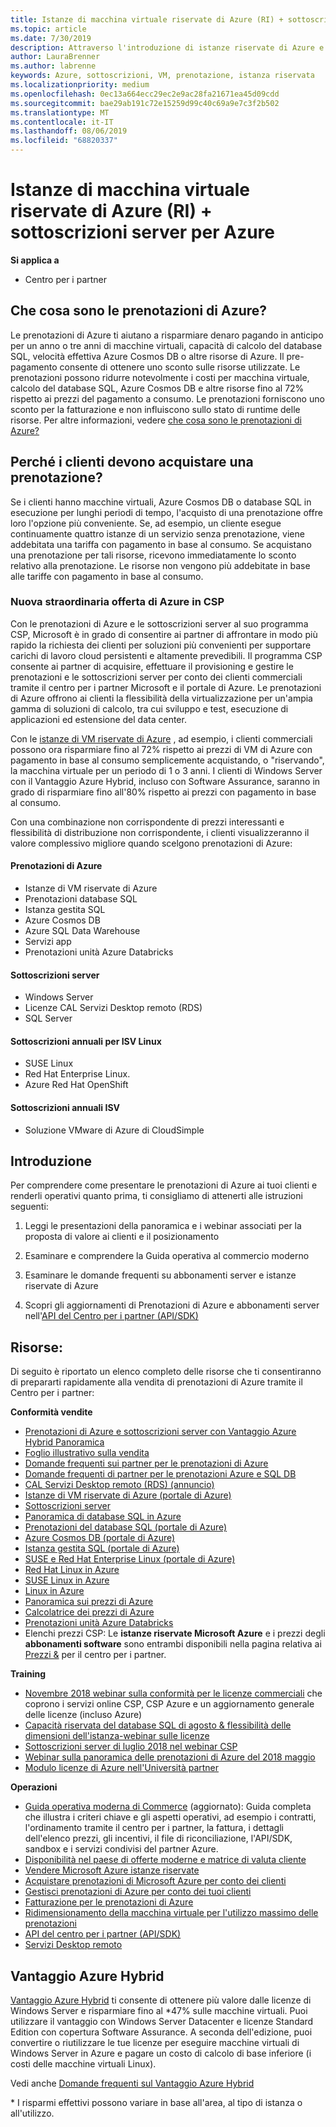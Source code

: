 ```yaml
---
title: Istanze di macchina virtuale riservate di Azure (RI) + sottoscrizioni server per Azure | Centro per i partner
ms.topic: article
ms.date: 7/30/2019
description: Attraverso l'introduzione di istanze riservate di Azure e sottoscrizioni server nel programma CSP, consentiamo ai nostri partner di far fronte alla richiesta in rapida crescita dei clienti di soluzioni più convenienti in grado di supportare carichi di lavoro nel cloud altamente prevedibili e persistenti. Il programma CSP consente ai partner di acquisire, fornire e gestire sottoscrizioni server e istanze riservate di Azure per conto dei clienti commerciali tramite il Centro per i partner Microsoft e il portale di Azure.
author: LauraBrenner
ms.author: labrenne
keywords: Azure, sottoscrizioni, VM, prenotazione, istanza riservata
ms.localizationpriority: medium
ms.openlocfilehash: 0ec13a664ecc29ec2e9ac28fa21671ea45d09cdd
ms.sourcegitcommit: bae29ab191c72e15259d99c40c69a9e7c3f2b502
ms.translationtype: MT
ms.contentlocale: it-IT
ms.lasthandoff: 08/06/2019
ms.locfileid: "68820337"
---
```

<!-- Mike Aasen wrote and owns this topic -->

# <a name="azure-reserved-vm-instances-ri--server-subscriptions-for-azure"></a>Istanze di macchina virtuale riservate di Azure (RI) + sottoscrizioni server per Azure

**Si applica a**

- Centro per i partner
 
## <a name="what-are-azure-reservations"></a>Che cosa sono le prenotazioni di Azure?

Le prenotazioni di Azure ti aiutano a risparmiare denaro pagando in anticipo per un anno o tre anni di macchine virtuali, capacità di calcolo del database SQL, velocità effettiva Azure Cosmos DB o altre risorse di Azure. Il pre-pagamento consente di ottenere uno sconto sulle risorse utilizzate. Le prenotazioni possono ridurre notevolmente i costi per macchina virtuale, calcolo del database SQL, Azure Cosmos DB e altre risorse fino al 72% rispetto ai prezzi del pagamento a consumo. Le prenotazioni forniscono uno sconto per la fatturazione e non influiscono sullo stato di runtime delle risorse. Per altre informazioni, vedere [che cosa sono le prenotazioni di Azure?](https://docs.microsoft.com/azure/billing/billing-save-compute-costs-reservations)

## <a name="why-should-customers-buy-a-reservation"></a>Perché i clienti devono acquistare una prenotazione?

Se i clienti hanno macchine virtuali, Azure Cosmos DB o database SQL in esecuzione per lunghi periodi di tempo, l'acquisto di una prenotazione offre loro l'opzione più conveniente. Se, ad esempio, un cliente esegue continuamente quattro istanze di un servizio senza prenotazione, viene addebitata una tariffa con pagamento in base al consumo. Se acquistano una prenotazione per tali risorse, ricevono immediatamente lo sconto relativo alla prenotazione. Le risorse non vengono più addebitate in base alle tariffe con pagamento in base al consumo.

 
### <a name="compelling-new-azure-offer-in-csp"></a>Nuova straordinaria offerta di Azure in CSP 

Con le prenotazioni di Azure e le sottoscrizioni server al suo programma CSP, Microsoft è in grado di consentire ai partner di affrontare in modo più rapido la richiesta dei clienti per soluzioni più convenienti per supportare carichi di lavoro cloud persistenti e altamente prevedibili. Il programma CSP consente ai partner di acquisire, effettuare il provisioning e gestire le prenotazioni e le sottoscrizioni server per conto dei clienti commerciali tramite il centro per i partner Microsoft e il portale di Azure. Le prenotazioni di Azure offrono ai clienti la flessibilità della virtualizzazione per un'ampia gamma di soluzioni di calcolo, tra cui sviluppo e test, esecuzione di applicazioni ed estensione del data center. 

Con le [istanze di VM riservate di Azure](https://azure.microsoft.com/pricing/reserved-vm-instances/) , ad esempio, i clienti commerciali possono ora risparmiare fino al 72% rispetto ai prezzi di VM di Azure con pagamento in base al consumo semplicemente acquistando, o "riservando", la macchina virtuale per un periodo di 1 o 3 anni. I clienti di Windows Server con il Vantaggio Azure Hybrid, incluso con Software Assurance, saranno in grado di risparmiare fino all'80% rispetto ai prezzi con pagamento in base al consumo. 

Con una combinazione non corrispondente di prezzi interessanti e flessibilità di distribuzione non corrispondente, i clienti visualizzeranno il valore complessivo migliore quando scelgono prenotazioni di Azure:

#### <a name="azure-reservations"></a>Prenotazioni di Azure
-   Istanze di VM riservate di Azure
-   Prenotazioni database SQL
-   Istanza gestita SQL
-   Azure Cosmos DB
-   Azure SQL Data Warehouse
-   Servizi app
-   Prenotazioni unità Azure Databricks

#### <a name="server-subscriptions"></a>Sottoscrizioni server
-   Windows Server
-   Licenze CAL Servizi Desktop remoto (RDS)
-   SQL Server

#### <a name="linux-isv-annual-subscriptions"></a>Sottoscrizioni annuali per ISV Linux
-   SUSE Linux
-   Red Hat Enterprise Linux.
-   Azure Red Hat OpenShift

#### <a name="isv-annual-subscriptions"></a>Sottoscrizioni annuali ISV
-   Soluzione VMware di Azure di CloudSimple

## <a name="getting-started"></a>Introduzione

Per comprendere come presentare le prenotazioni di Azure ai tuoi clienti e renderli operativi quanto prima, ti consigliamo di attenerti alle istruzioni seguenti:

1.  Leggi le presentazioni della panoramica e i webinar associati per la proposta di valore ai clienti e il posizionamento

2.  Esaminare e comprendere la Guida operativa al commercio moderno

5.  Esaminare le domande frequenti su abbonamenti server e istanze riservate di Azure

6.  Scopri gli aggiornamenti di Prenotazioni di Azure e abbonamenti server nell'[API del Centro per i partner (API/SDK)](https://docs.microsoft.com/partner-center/develop/purchase-azure-reserved-vm-instances)

## <a name="resources"></a>Risorse: 

Di seguito è riportato un elenco completo delle risorse che ti consentiranno di prepararti rapidamente alla vendita di prenotazioni di Azure tramite il Centro per i partner: 

**Conformità vendite**

- [Prenotazioni di Azure e sottoscrizioni server con Vantaggio Azure Hybrid Panoramica](https://assetsprod.microsoft.com/Azure-reservations-and-server-subscriptions-with-azure-hybrid-benefit.pptx)
- [Foglio illustrativo sulla vendita](https://assetsprod.microsoft.com/mpn/Azure-RI-Sales-Sheet-CSP.pdf)
- [Domande frequenti sui partner per le prenotazioni di Azure](https://assetsprod.microsoft.com/Partner-faq-for-azure-reservations.docx)
- [Domande frequenti di partner per le prenotazioni Azure e SQL DB](https://assetsprod.microsoft.com/Partner-faq-for-azure-reservations-sql-db.docx)
- [CAL Servizi Desktop remoto (RDS) (annuncio)](https://cloudblogs.microsoft.com/windowsserver/2018/10/03/remote-desktop-services-2019-generally-available-with-windows-server-2019/)
- [Istanze di VM riservate di Azure (portale di Azure)](https://docs.microsoft.com/azure/virtual-machines/windows/prepay-reserved-vm-instances)
- [Sottoscrizioni server](https://docs.microsoft.com/partner-center/csp-software-subscriptions)
- [Panoramica di database SQL in Azure](https://assetsprod.microsoft.com/Sql-db-in-azure-overview.pptx)
- [Prenotazioni del database SQL (portale di Azure)](https://docs.microsoft.com/azure/sql-database/sql-database-reserved-capacity)
- [Azure Cosmos DB (portale di Azure)](https://docs.microsoft.com/azure/cosmos-db/cosmos-db-reserved-capacity)
- [Istanza gestita SQL (portale di Azure)](https://docs.microsoft.com/azure/sql-database/sql-database-managed-instance)
- [SUSE e Red Hat Enterprise Linux (portale di Azure)](https://docs.microsoft.com/azure/virtual-machines/linux/prepay-suse-software-charges)
- [Red Hat Linux in Azure](https://azure.com/redhat)
- [SUSE Linux in Azure](https://azure.microsoft.com/overview/linux-on-azure/suse/)
- [Linux in Azure](https://azure.microsoft.com/overview/linux-on-azure/)
- [Panoramica sui prezzi di Azure](https://azure.microsoft.com/pricing/)
- [Calcolatrice dei prezzi di Azure](https://azure.microsoft.com/pricing/calculator)
- [Prenotazioni unità Azure Databricks](https://docs.microsoft.com/azure/billing/billing-prepay-databricks-reserved-capacity)
- Elenchi prezzi CSP:  Le **istanze riservate Microsoft Azure** e i prezzi degli **abbonamenti software** sono entrambi disponibili nella pagina relativa ai [Prezzi &](https://partner.microsoft.com/pcv/sales) per il centro per i partner.


**Training**

- [Novembre 2018 webinar sulla conformità per le licenze commerciali](https://na01.safelinks.protection.outlook.com/?url=https%3A%2F%2Fcommercial-licensing.eventbuilder.com%2F%3Flandingpageid%3DV0Bx6L&data=02%7C01%7Cv-oumaki%40microsoft.com%7C96e24687952242e1ff0c08d62ada13f3%7C72f988bf86f141af91ab2d7cd011db47%7C1%7C0%7C636743513471330495&sdata=DjPAKnW%2BpVekRS3Zngy2uwAkTpU4z1O%2Fh56NuTOmCzM%3D&reserved=0) che coprono i servizi online CSP, CSP Azure e un aggiornamento generale delle licenze (incluso Azure)
- [Capacità riservata del database SQL di agosto & flessibilità delle dimensioni dell'istanza-webinar sulle licenze](https://commercial-licensing.eventbuilder.com/view?eventid=d0t9g4)
- [Sottoscrizioni server di luglio 2018 nel webinar CSP](https://commercial-licensing.eventbuilder.com/Server_Subscriptions_in_CSP_P2_July)
- [Webinar sulla panoramica delle prenotazioni di Azure del 2018 maggio](https://commercial-licensing.eventbuilder.com/Reserved_Instances_in_CSP_May_Option_1)
- [Modulo licenze di Azure nell'Università partner](https://aka.ms/azure_partner_licensing)

**Operazioni**

- [Guida operativa moderna di Commerce](https://assetsprod.microsoft.com/mpn/Partner-Center-Modern-Commerce-Operating-Guide.docx) (aggiornato):  Guida completa che illustra i criteri chiave e gli aspetti operativi, ad esempio i contratti, l'ordinamento tramite il centro per i partner, la fattura, i dettagli dell'elenco prezzi, gli incentivi, il file di riconciliazione, l'API/SDK, sandbox e i servizi condivisi del partner Azure.
- [Disponibilità nel paese di offerte moderne e matrice di valuta cliente](https://assetsprod.microsoft.com/modern-offers-country-currency-availability.xlsx)
- [Vendere Microsoft Azure istanze riservate](https://go.microsoft.com/fwlink/?linkid=872806)
- [Acquistare prenotazioni di Microsoft Azure per conto dei clienti](https://go.microsoft.com/fwlink/?linkid=872807)
- [Gestisci prenotazioni di Azure per conto dei tuoi clienti](https://go.microsoft.com/fwlink/?linkid=872808)
- [Fatturazione per le prenotazioni di Azure](https://go.microsoft.com/fwlink/?linkid=872809)
- [Ridimensionamento della macchina virtuale per l'utilizzo massimo delle prenotazioni](https://go.microsoft.com/fwlink/?linkid=872810)
- [API del centro per i partner (API/SDK)](https://docs.microsoft.com/partner-center/develop/purchase-azure-reserved-vm-instances)
- [Servizi Desktop remoto](https://docs.microsoft.com/windows-server/remote/remote-desktop-services/welcome-to-rds)

## <a name="azure-hybrid-benefit"></a>Vantaggio Azure Hybrid

[Vantaggio Azure Hybrid](https://azure.microsoft.com/pricing/hybrid-benefit) ti consente di ottenere più valore dalle licenze di Windows Server e risparmiare fino al *47% sulle macchine virtuali. Puoi utilizzare il vantaggio con Windows Server Datacenter e licenze Standard Edition con copertura Software Assurance. A seconda dell'edizione, puoi convertire o riutilizzare le tue licenze per eseguire macchine virtuali di Windows Server in Azure e pagare un costo di calcolo di base inferiore (i costi delle macchine virtuali Linux).

Vedi anche [Domande frequenti sul Vantaggio Azure Hybrid](https://azure.microsoft.com/pricing/hybrid-benefit/faq/)

\* I risparmi effettivi possono variare in base all'area, al tipo di istanza o all'utilizzo.
